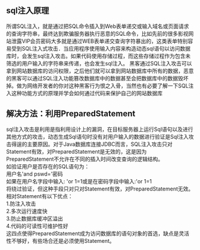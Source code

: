 ## sql注入原理
所谓SQL注入，就是通过把SQL命令插入到Web表单递交或输入域名或页面请求的查询字符串，最终达到欺骗服务器执行恶意的SQL命令，比如先前的很多影视网站泄露VIP会员密码大多就是通过WEB表单递交查询字符暴出的，这类表单特别容易受到SQL注入式攻击．当应用程序使用输入内容来构造动态sql语句以访问数据库时，会发生sql注入攻击。如果代码使用存储过程，而这些存储过程作为包含未筛选的用户输入的字符串来传递，也会发生sql注入。 黑客通过SQL注入攻击可以拿到网站数据库的访问权限，之后他们就可以拿到网站数据库中所有的数据，恶意的黑客可以通过SQL注入功能篡改数据库中的数据甚至会把数据库中的数据毁坏掉。做为网络开发者的你对这种黑客行为恨之入骨，当然也有必要了解一下SQL注入这种功能方式的原理并学会如何通过代码来保护自己的网站数据库  
## 解决方法：利用PreparedStatement
  sql注入攻击是利用是指利用设计上的漏洞，在目标服务器上运行Sql语句以及进行其他方式的攻击，动态生成Sql语句时没有对用户输入的数据进行验证是Sql注入攻击得逞的主要原因。对于Java数据库连接JDBC而言，SQL注入攻击只对Statement有效，对PreparedStatement是无效的，这是因为PreparedStatement不允许在不同的插入时间改变查询的逻辑结构。  
    如验证用户是否存在的SQL语句为：  
    用户名'and pswd='密码  
如果在用户名字段中输入: 'or 1=1或是在密码字段中输入:'or 1=1  
将绕过验证，但这种手段只对只对Statement有效，对PreparedStatement无效。相对Statement有以下优点：  
    1.防注入攻击  
    2.多次运行速度快  
    3.防止数据库缓冲区溢出  
    4.代码的可读性可维护性好  
    这四点使得PreparedStatement成为访问数据库的语句对象的首选，缺点是灵活性不够好，有些场合还是必须使用Statement。   

